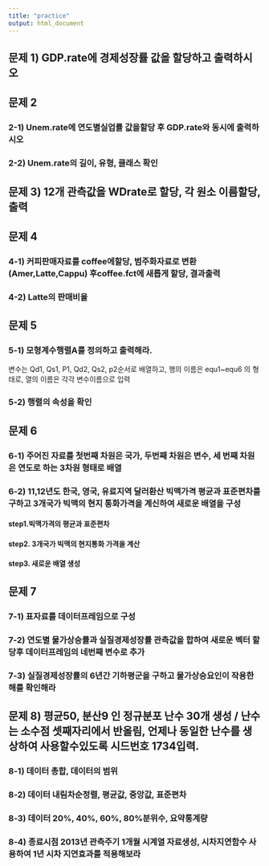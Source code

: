 ```yaml
---
title: "practice"
output: html_document
---
```


## 문제 1) GDP.rate에 경제성장률 값을 할당하고 출력하시오


## 문제 2

### 2-1) Unem.rate에 연도별실업률 값을할당 후 GDP.rate와 동시에 출력하시오

### 2-2) Unem.rate의 길이, 유형, 클래스 확인


## 문제 3) 12개 관측값을 WDrate로 할당, 각 원소 이름할당, 출력

## 문제 4

### 4-1) 커피판매자료를 coffee에할당, 범주화자료로 변환(Amer,Latte,Cappu) 후coffee.fct에 새롭게 할당, 결과출력

### 4-2) Latte의 판매비율

## 문제 5 

### 5-1) 모형계수행렬A를 정의하고 출력해라. 
변수는 Qd1, Qs1, P1, Qd2, Qs2, p2순서로 배열하고, 
행의 이름은 equ1~equ6 의 형태로, 열의 이름은 각각 변수이름으로 입력

### 5-2) 행렬의 속성을 확인

## 문제 6

### 6-1) 주어진 자료를 첫번째 차원은 국가, 두번째 차원은 변수, 세 번째 차원은 연도로 하는 3차원 형태로 배열

### 6-2) 11,12년도 한국, 영국, 유료지역 달러환산 빅맥가격 평균과 표준편차를 구하고 3개국가 빅맥의 현지 통화가격을 계신하여 새로운 배열을 구성

#### step1.빅맥가격의 평균과 표준편차

#### step2. 3개국가 빅맥의 현지통화 가격을 계산

#### step3. 새로운 배열 생성

## 문제 7

### 7-1) 표자료를 데이터프레임으로 구성

### 7-2) 연도별 물가상승률과 실질경제성장률 관측값을 합하여 새로운 벡터 할당후 데이터프레임의 네번째 변수로 추가

### 7-3) 실질경제성장률의 6년간 기하평군을 구하고 물가상승요인이 작용한 해를 확인해라

## 문제 8) 평균50, 분산9 인 정규분포 난수 30개 생성 / 난수는 소수점 셋째자리에서 반올림, 언제나 동일한 난수를 생상하여 사용할수있도록 시드번호 1734입력.

### 8-1) 데이터 총합, 데이터의 범위

### 8-2) 데이터 내림차순정렬, 평균값, 중앙값, 표준편차

### 8-3) 데이터 20%, 40%, 60%, 80%분위수, 요약통계량

### 8-4) 종료시점 2013년 관측주기 1개월 시계열 자료생성, 시차지연함수 사용하여 1년 시차 지연효과를 적용해보라
